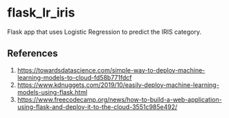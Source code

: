 # flask_lr_iris

Flask app that uses Logistic Regression to predict the IRIS category.

## References

1. https://towardsdatascience.com/simple-way-to-deploy-machine-learning-models-to-cloud-fd58b771fdcf
2. https://www.kdnuggets.com/2019/10/easily-deploy-machine-learning-models-using-flask.html
3. https://www.freecodecamp.org/news/how-to-build-a-web-application-using-flask-and-deploy-it-to-the-cloud-3551c985e492/
